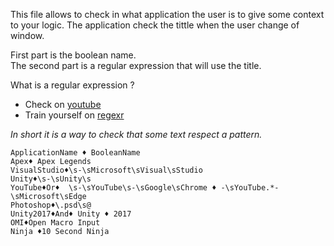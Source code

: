 This file allows to check in what application the user is to give some context to your logic.
The application check the tittle when the user change of window.

First part is the boolean name.   
The second part is a regular expression that will use the title.   

What is a regular expression ?
- Check on [youtube](https://www.youtube.com/results?search_query=regular+expression+for+junoir)
- Train yourself on [regexr](https://regexr.com/)  

_In short it is a way to check that some text respect a pattern._



```
ApplicationName ♦ BooleanName
Apex♦ Apex Legends
VisualStudio♦\s-\sMicrosoft\sVisual\sStudio
Unity♦\s-\sUnity\s
YouTube♦Or♦  \s-\sYouTube\s-\sGoogle\sChrome ♦ -\sYouTube.*-\sMicrosoft\sEdge
Photoshop♦\.psd\s@
Unity2017♦And♦ Unity ♦ 2017 
OMI♦Open Macro Input
Ninja ♦10 Second Ninja
```